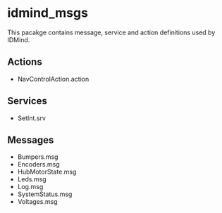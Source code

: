 # idmind_msgs
This pacakge contains message, service and action definitions used by IDMind.

## Actions
- NavControlAction.action

## Services
- SetInt.srv

## Messages
- Bumpers.msg
- Encoders.msg
- HubMotorState.msg
- Leds.msg
- Log.msg
- SystemStatus.msg
- Voltages.msg
